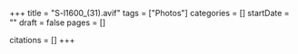 +++
title = "S-l1600_(31).avif"
tags = ["Photos"]
categories = []
startDate = ""
draft = false
pages = []

citations = []
+++
